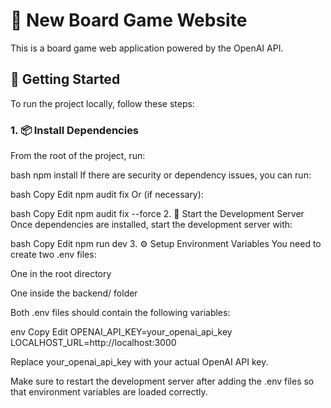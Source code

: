# 🎲 New Board Game Website

This is a board game web application powered by the OpenAI API.

## 🚀 Getting Started

To run the project locally, follow these steps:

### 1. 📦 Install Dependencies

From the root of the project, run:

bash
npm install
If there are security or dependency issues, you can run:

bash
Copy
Edit
npm audit fix
Or (if necessary):

bash
Copy
Edit
npm audit fix --force
2. 🏃 Start the Development Server
Once dependencies are installed, start the development server with:

bash
Copy
Edit
npm run dev
3. ⚙️ Setup Environment Variables
You need to create two .env files:

One in the root directory

One inside the backend/ folder

Both .env files should contain the following variables:

env Copy Edit
OPENAI_API_KEY=your_openai_api_key
LOCALHOST_URL=http://localhost:3000

Replace your_openai_api_key with your actual OpenAI API key.

Make sure to restart the development server after adding the .env files so that environment variables are loaded correctly.

